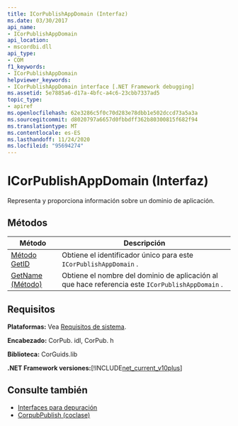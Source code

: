 ```yaml
---
title: ICorPublishAppDomain (Interfaz)
ms.date: 03/30/2017
api_name:
- ICorPublishAppDomain
api_location:
- mscordbi.dll
api_type:
- COM
f1_keywords:
- ICorPublishAppDomain
helpviewer_keywords:
- ICorPublishAppDomain interface [.NET Framework debugging]
ms.assetid: 5e7885a6-d17a-4bfc-a4c6-23cbb7337ad5
topic_type:
- apiref
ms.openlocfilehash: 62e3286c5f0c70d283e78dbb1e502dccd73a5a3a
ms.sourcegitcommit: d8020797a6657d0fbbdff362b80300815f682f94
ms.translationtype: MT
ms.contentlocale: es-ES
ms.lasthandoff: 11/24/2020
ms.locfileid: "95694274"
---
```

# <a name="icorpublishappdomain-interface"></a>ICorPublishAppDomain (Interfaz)

Representa y proporciona información sobre un dominio de aplicación.  
  
## <a name="methods"></a>Métodos  
  
|Método|Descripción|  
|------------|-----------------|  
|[Método GetID](icorpublishappdomain-getid-method.md)|Obtiene el identificador único para este `ICorPublishAppDomain` .|  
|[GetName (Método)](icorpublishappdomain-getname-method.md)|Obtiene el nombre del dominio de aplicación al que hace referencia este `ICorPublishAppDomain` .|  
  
## <a name="requirements"></a>Requisitos  

 **Plataformas:** Vea [Requisitos de sistema](../../get-started/system-requirements.md).  
  
 **Encabezado:** CorPub. idl, CorPub. h  
  
 **Biblioteca:** CorGuids.lib  
  
 **.NET Framework versiones:**[!INCLUDE[net_current_v10plus](../../../../includes/net-current-v10plus-md.md)]  
  
## <a name="see-also"></a>Consulte también

- [Interfaces para depuración](debugging-interfaces.md)
- [CorpubPublish (coclase)](corpubpublish-coclass.md)
